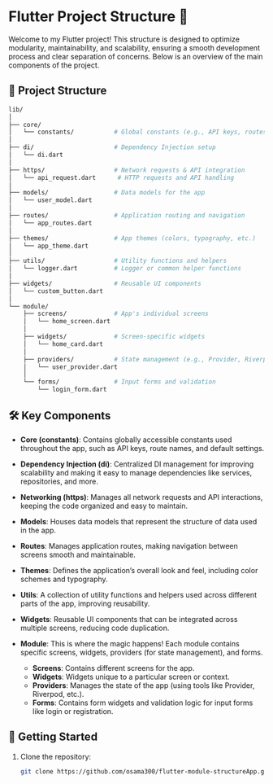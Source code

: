 # Flutter Project Structure 🚀

Welcome to my Flutter project! This structure is designed to optimize modularity, maintainability, and scalability, ensuring a smooth development process and clear separation of concerns. Below is an overview of the main components of the project.

## 📂 Project Structure

```bash
lib/
│
├── core/
│   └── constants/           # Global constants (e.g., API keys, routes, etc.)
│
├── di/                      # Dependency Injection setup
│   └── di.dart
│
├── https/                   # Network requests & API integration
│   └── api_request.dart      # HTTP requests and API handling
│
├── models/                  # Data models for the app
│   └── user_model.dart
│
├── routes/                  # Application routing and navigation
│   └── app_routes.dart
│
├── themes/                  # App themes (colors, typography, etc.)
│   └── app_theme.dart
│
├── utils/                   # Utility functions and helpers
│   └── logger.dart          # Logger or common helper functions
│
├── widgets/                 # Reusable UI components
│   └── custom_button.dart
│
└── module/
    ├── screens/             # App's individual screens
    │   └── home_screen.dart
    │
    ├── widgets/             # Screen-specific widgets
    │   └── home_card.dart
    │
    ├── providers/           # State management (e.g., Provider, Riverpod)
    │   └── user_provider.dart
    │
    └── forms/               # Input forms and validation
        └── login_form.dart

```


## 🛠️ Key Components

- **Core (constants)**: Contains globally accessible constants used throughout the app, such as API keys, route names, and default settings.
  
- **Dependency Injection (di)**: Centralized DI management for improving scalability and making it easy to manage dependencies like services, repositories, and more.

- **Networking (https)**: Manages all network requests and API interactions, keeping the code organized and easy to maintain. 

- **Models**: Houses data models that represent the structure of data used in the app.

- **Routes**: Manages application routes, making navigation between screens smooth and maintainable.

- **Themes**: Defines the application’s overall look and feel, including color schemes and typography.

- **Utils**: A collection of utility functions and helpers used across different parts of the app, improving reusability.

- **Widgets**: Reusable UI components that can be integrated across multiple screens, reducing code duplication.

- **Module**: This is where the magic happens! Each module contains specific screens, widgets, providers (for state management), and forms. 
  - **Screens**: Contains different screens for the app.
  - **Widgets**: Widgets unique to a particular screen or context.
  - **Providers**: Manages the state of the app (using tools like Provider, Riverpod, etc.).
  - **Forms**: Contains form widgets and validation logic for input forms like login or registration.

## 🚀 Getting Started

1. Clone the repository:
   ```bash
   git clone https://github.com/osama300/flutter-module-structureApp.git

